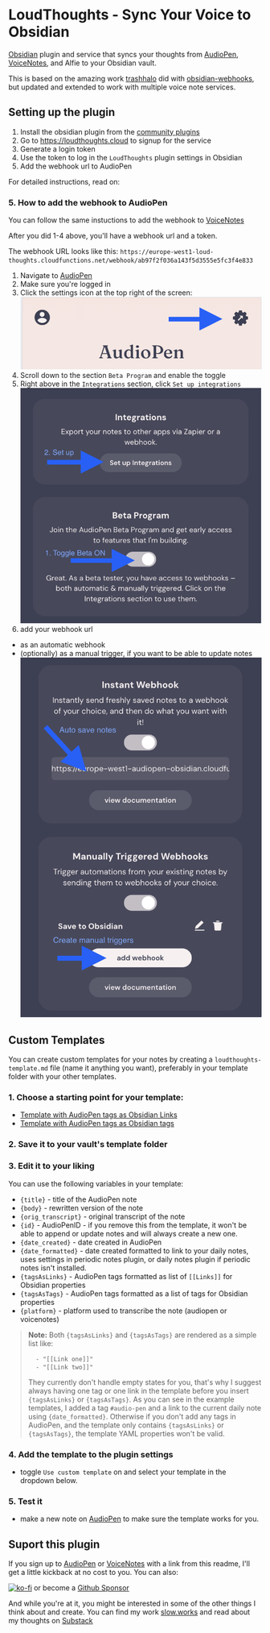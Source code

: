 # LoudThoughts - Sync Your Voice to Obsidian

[Obsidian](https://obsidian.md/) plugin and service that syncs your thoughts from [AudioPen](https://audiopen.ai/?aff=x0g97), [VoiceNotes](https://voicenotes.com/?via=jonas), and Alfie to your Obsidian vault.

This is based on the amazing work [trashhalo](https://github.com/trashhalo) did with [obsidian-webhooks](https://github.com/trashhalo/obsidian-webhooks), but updated and extended to work with multiple voice note services.

## Setting up the plugin

1. Install the obsidian plugin from the [community plugins](https://obsidian.md/plugins?search=loud-thoughts)
2. Go to https://loudthoughts.cloud to signup for the service
3. Generate a login token
4. Use the token to log in the `LoudThoughts` plugin settings in Obsidian
5. Add the webhook url to AudioPen

For detailed instructions, read on:

### 5. How to add the webhook to AudioPen

You can follow the same instuctions to add the webhook to [VoiceNotes](https://voicenotes.com/?via=jonas)

After you did 1-4 above, you'll have a webhook url and a token.

The webhook URL looks like this: `https://europe-west1-loud-thoughts.cloudfunctions.net/webhook/ab97f2f036a143f5d3555e5fc3f4e833`

1. Navigate to [AudioPen](https://audiopen.ai/?aff=x0g97)
2. Make sure you're logged in
3. Click the settings icon at the top right of the screen:
   ![find settings icon](/shared/assets/1-open-settings.png)
4. Scroll down to the section `Beta Program` and enable the toggle
5. Right above in the `Integrations` section, click `Set up integrations`
   ![enable beta, setup integrations](/shared/assets/2-beta-webhooks.png)
6. add your webhook url

- as an automatic webhook
- (optionally) as a manual trigger, if you want to be able to update notes
  ![webhok options](/shared/assets/3-webhook-settings.png)

## Custom Templates

You can create custom templates for your notes by creating a `loudthoughts-template.md` file (name it anything you want), preferably in your template folder with your other templates.

### 1. Choose a starting point for your template:

- [Template with AudioPen tags as Obsidian Links](plugin/templates/template-links.md?plain=1)
- [Template with AudioPen tags as Obsidian tags](plugin/templates/template-tags.md?plain=1)

### 2. Save it to your vault's template folder

### 3. Edit it to your liking

You can use the following variables in your template:

- `{title}` - title of the AudioPen note
- `{body}` - rewritten version of the note
- `{orig_transcript}` - original transcript of the note
- `{id}` - AudioPenID - if you remove this from the template, it won't be able to append or update notes and will always create a new one.
- `{date_created}` - date created in AudioPen
- `{date_formatted}` - date created formatted to link to your daily notes, uses settings in periodic notes plugin, or daily notes plugin if periodic notes isn't installed.
- `{tagsAsLinks}` - AudioPen tags formatted as list of `[[Links]]` for Obsidian properties
- `{tagsAsTags}` - AudioPen tags formatted as a list of tags for Obsidian properties
- `{platform}` - platform used to transcribe the note (audiopen or voicenotes)

> **Note:**
> Both `{tagsAsLinks}` and `{tagsAsTags}` are rendered as a simple list like:
>
> ```
>   - "[[Link one]]"
>   - "[[Link two]]"
> ```
>
> They currently don't handle empty states for you, that's why I suggest always having one tag or one link in the template before you insert `{tagsAsLinks}` or `{tagsAsTags}`. As you can see in the example templates, I added a tag `#audio-pen` and a link to the current daily note using `{date_formatted}`. Otherwise if you don't add any tags in AudioPen, and the template only contains `{tagsAsLinks}` or `{tagsAsTags}`, the template YAML properties won't be valid.

### 4. Add the template to the plugin settings

- toggle `Use custom template` on and select your template in the dropdown below.

### 5. Test it

- make a new note on [AudioPen](https://audiopen.ai/?aff=x0g97) to make sure the template works for you.

## Suport this plugin

If you sign up to [AudioPen](https://audiopen.ai/?aff=x0g97) or [VoiceNotes](https://voicenotes.com/?via=jonas) with a link from this readme, I'll get a little kickback at no cost to you. You can also:

[![ko-fi](https://ko-fi.com/img/githubbutton_sm.svg)](https://ko-fi.com/R5R7K2D7N) or become a [Github Sponsor](https://github.com/sponsors/jonashaefele)

And while you're at it, you might be interested in some of the other things I think about and create.
You can find my work [slow.works](https://slow.works) and read about my thoughts on [Substack](https://slowworks.substack.com/)

